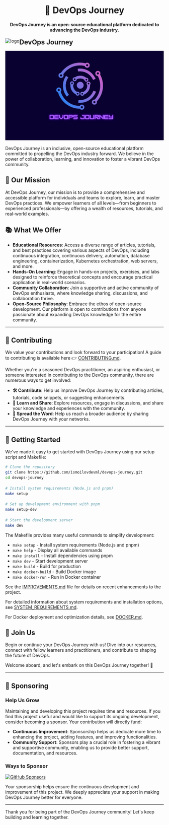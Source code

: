 <h1 align="center">🚀 DevOps Journey</h1>

<h4 align="center">DevOps Journey is an open-source educational platform dedicated to advancing the DevOps industry.</h4>

<img src="https://devops-journey.uz/hero.png" alt="logo" height="40" align="left">
<h2 style="display: inline">DevOps Journey</h2>
<br>


![assets](assets/contributing/banner.png)

DevOps Journey is an inclusive, open-source educational platform committed to propelling the DevOps industry forward. We believe in the power of collaboration, learning, and innovation to foster a vibrant DevOps community.

## 🎯 Our Mission

At DevOps Journey, our mission is to provide a comprehensive and accessible platform for individuals and teams to explore, learn, and master DevOps practices. We empower learners of all levels—from beginners to experienced professionals—by offering a wealth of resources, tutorials, and real-world examples.

## 📚 What We Offer

- **Educational Resources**: Access a diverse range of articles, tutorials, and best practices covering various aspects of DevOps, including continuous integration, continuous delivery, automation, database engineering, containerization, Kubernetes orchestration, web servers, and more.
- **Hands-On Learning**: Engage in hands-on projects, exercises, and labs designed to reinforce theoretical concepts and encourage practical application in real-world scenarios.
- **Community Collaboration**: Join a supportive and active community of DevOps enthusiasts, where knowledge sharing, discussions, and collaboration thrive.
- **Open-Source Philosophy**: Embrace the ethos of open-source development. Our platform is open to contributions from anyone passionate about expanding DevOps knowledge for the entire community.

---

## 🤝 Contributing

We value your contributions and look forward to your participation! A guide to contributing is available here 👉 [CONTRIBUTING.md](https://github.com/ismoilovdevml/devops-journey/blob/main/CONTRIBUTING.md).

Whether you're a seasoned DevOps practitioner, an aspiring enthusiast, or someone interested in contributing to the DevOps community, there are numerous ways to get involved:

- **🛠️ Contribute**: Help us improve DevOps Journey by contributing articles, tutorials, code snippets, or suggesting enhancements.
- **💬 Learn and Share**: Explore resources, engage in discussions, and share your knowledge and experiences with the community.
- **📢 Spread the Word**: Help us reach a broader audience by sharing DevOps Journey with your networks.

---

## 🚀 Getting Started

We've made it easy to get started with DevOps Journey using our setup script and Makefile:

```bash
# Clone the repository
git clone https://github.com/ismoilovdevml/devops-journey.git
cd devops-journey

# Install system requirements (Node.js and pnpm)
make setup

# Set up development environment with pnpm
make setup-dev

# Start the development server
make dev
```

The Makefile provides many useful commands to simplify development:

- `make setup` - Install system requirements (Node.js and pnpm)
- `make help` - Display all available commands
- `make install` - Install dependencies using pnpm
- `make dev` - Start development server
- `make build` - Build for production
- `make docker-build` - Build Docker image
- `make docker-run` - Run in Docker container

See the [IMPROVEMENTS.md](IMPROVEMENTS.md) file for details on recent enhancements to the project.

For detailed information about system requirements and installation options, see [SYSTEM_REQUIREMENTS.md](SYSTEM_REQUIREMENTS.md).

For Docker deployment and optimization details, see [DOCKER.md](DOCKER.md).

## 🌟 Join Us

Begin or continue your DevOps Journey with us! Dive into our resources, connect with fellow learners and practitioners, and contribute to shaping the future of DevOps.

Welcome aboard, and let's embark on this DevOps Journey together! 🎉

---

## 💖 Sponsoring

### Help Us Grow

Maintaining and developing this project requires time and resources. If you find this project useful and would like to support its ongoing development, consider becoming a sponsor. Your contribution will directly fund:

- **Continuous Improvement**: Sponsorship helps us dedicate more time to enhancing the project, adding features, and improving functionalities.
- **Community Support**: Sponsors play a crucial role in fostering a vibrant and supportive community, enabling us to provide better support, documentation, and resources.

### Ways to Sponsor

[![GitHub Sponsors](https://img.shields.io/static/v1?label=GithubSponsors&message=%E2%9D%A4&logo=GitHub&color=FE2E00)](https://github.com/sponsors/ismoilovdevml)

Your sponsorship helps ensure the continuous development and improvement of this project. We deeply appreciate your support in making DevOps Journey better for everyone.

---

Thank you for being part of the DevOps Journey community! Let's keep building and learning together.